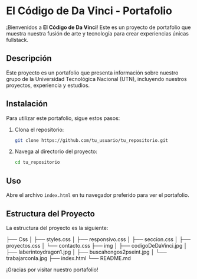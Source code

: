 # El Código de Da Vinci - Portafolio

¡Bienvenidos a **El Código de Da Vinci**! Este es un proyecto de portafolio que muestra nuestra fusión de arte y tecnología para crear experiencias únicas fullstack.


## Descripción

Este proyecto es un portafolio que presenta información sobre nuestro grupo de la Universidad Tecnológica Nacional (UTN), incluyendo nuestros proyectos, experiencia y estudios.

## Instalación

Para utilizar este portafolio, sigue estos pasos:

1. Clona el repositorio:
    ```bash
    git clone https://github.com/tu_usuario/tu_repositorio.git
    ```
2. Navega al directorio del proyecto:
    ```bash
    cd tu_repositorio
    ```

## Uso

Abre el archivo `index.html` en tu navegador preferido para ver el portafolio.

## Estructura del Proyecto

La estructura del proyecto es la siguiente:

├── Css
│ ├── styles.css
│ ├── responsivo.css
│ ├── seccion.css
│ ├── proyectos.css
│ └── contacto.css
├── img
│ ├── codigoDeDaVinci.jpg
│ ├── laberintoydragon1.jpg
│ ├── buscahongos2pseint.jpg
│ └── trabajarconIa.jpg
├── index.html
└── README.md


¡Gracias por visitar nuestro portafolio!
